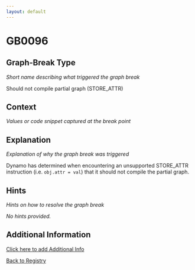 ```yaml
---
layout: default
---
```

# GB0096

## Graph-Break Type
*Short name describing what triggered the graph break*

Should not compile partial graph (STORE_ATTR)

## Context
*Values or code snippet captured at the break point*



## Explanation
*Explanation of why the graph break was triggered*

Dynamo has determined when encountering an unsupported STORE_ATTR instruction (i.e. `obj.attr = val`) that it should not compile the partial graph.

## Hints
*Hints on how to resolve the graph break*

*No hints provided.*


## Additional Information

<!-- ADDITIONAL INFORMATION START - Add custom information below this line -->

<!-- ADDITIONAL INFORMATION END -->


[Click here to add Additional Info](https://github.com/pytorch-labs/compile-graph-break-site/edit/main/docs/gb/gb0096.md)

[Back to Registry](../index.html)
